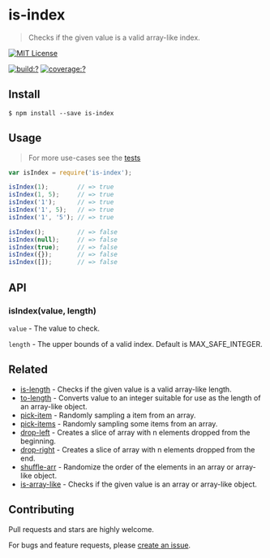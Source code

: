 # is-index

> Checks if the given value is a valid array-like index.

[![MIT License](https://img.shields.io/badge/license-MIT_License-green.svg?style=flat-square)](https://github.com/bubkoo/is-index/blob/master/LICENSE)

[![build:?](https://img.shields.io/travis/bubkoo/is-index/master.svg?style=flat-square)](https://travis-ci.org/bubkoo/is-index)
[![coverage:?](https://img.shields.io/coveralls/bubkoo/is-index/master.svg?style=flat-square)](https://coveralls.io/github/bubkoo/is-index)


## Install

```
$ npm install --save is-index 
```


## Usage

> For more use-cases see the [tests](https://github.com/bubkoo/is-index/blob/master/test/spec/index.js)

```js
var isIndex = require('is-index');

isIndex(1);        // => true
isIndex(1, 5);     // => true
isIndex('1');      // => true
isIndex('1', 5);   // => true
isIndex('1', '5'); // => true

isIndex();         // => false
isIndex(null);     // => false
isIndex(true);     // => false
isIndex({});       // => false
isIndex([]);       // => false
```

## API

### isIndex(value, length)

`value` - The value to check.

`length` - The upper bounds of a valid index. Default is MAX_SAFE_INTEGER.

## Related

- [is-length](https://github.com/bubkoo/is-length) - Checks if the given value is a valid array-like length.
- [to-length](https://github.com/bubkoo/to-length) - Converts value to an integer suitable for use as the length of an array-like object.
- [pick-item](https://github.com/bubkoo/pick-item) - Randomly sampling a item from an array.
- [pick-items](https://github.com/bubkoo/pick-items) - Randomly sampling some items from an array. 
- [drop-left](https://github.com/bubkoo/drop-left) - Creates a slice of array with n elements dropped from the beginning.
- [drop-right](https://github.com/bubkoo/drop-right) - Creates a slice of array with n elements dropped from the end.
- [shuffle-arr](https://github.com/bubkoo/shuffle-arr) - Randomize the order of the elements in an array or array-like object. 
- [is-array-like](https://github.com/bubkoo/is-array-like) - Checks if the given value is an array or array-like object.


## Contributing

Pull requests and stars are highly welcome.

For bugs and feature requests, please [create an issue](https://github.com/bubkoo/is-index/issues/new).
